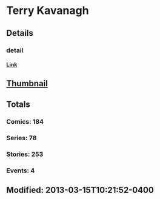 # Terry  Kavanagh 
## Details
### detail
#### [Link](http://marvel.com/comics/creators/1162/terry_kavanagh?utm_campaign=apiRef&utm_source=225578a89fc76f3d20fbffda5d17a88d)
## [Thumbnail](http://i.annihil.us/u/prod/marvel/i/mg/3/10/4bc48134064f3.jpg)
## Totals
### Comics: 184
### Series: 78
### Stories: 253
### Events: 4
## Modified: 2013-03-15T10:21:52-0400